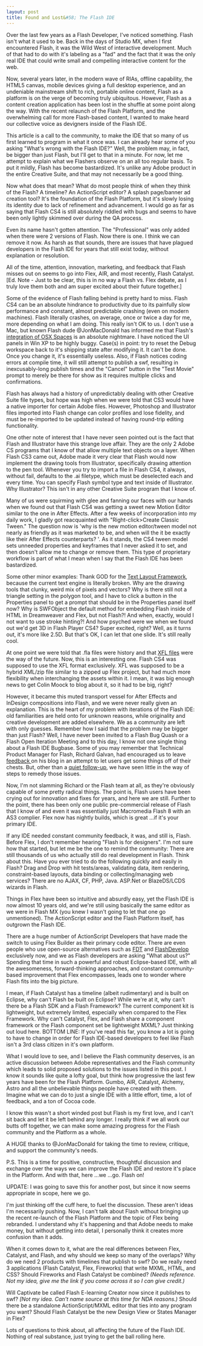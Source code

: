 ```yaml
---
layout: post
title: Found and Lost&#58; The Flash IDE
---
```


Over the last few years as a Flash Developer, I've noticed something. Flash isn't what it used to be. Back in the days of Studio MX, when I first encountered Flash, it was the Wild West of interactive development. Much of that had to do with it's labeling as a "fad" and the fact that it was the only real IDE that could write small and compelling interactive content for the web. 

Now, several years later, in the modern wave of RIAs, offline capability, the HTML5 canvas, mobile devices giving a full desktop experience, and an undeniable mainstream shift to rich, portable online content, Flash as a platform is on the verge of becoming truly ubiquitous. However, Flash as a content creation application has been lost in the shuffle at some point along the way. With the recent relaunch of the Flash Platform, and the overwhelming call for more Flash-based content, I wanted to make heard our collective voice as devigners inside of the Flash IDE. 

This article is a call to the community, to make the IDE that so many of us first learned to program in what it once was. I can already hear some of you asking "What's wrong with the Flash IDE?" Well, the problem may, in fact, be bigger than just Flash, but I'll get to that in a minute. For now, let me attempt to explain what we Flashers observe on an all too regular basis. To put it mildly, Flash has become bastardized. It's unlike any Adobe product in the entire Creative Suite, and that may not necessarily be a good thing. 

Now what does that mean? What do most people think of when they think of the Flash? A timeline? An ActionScript editor? A splash page/banner ad creation tool? It's the foundation of the Flash Platform, but it's slowly losing its identity due to lack of refinement and advancement. I would go as far as saying that Flash CS4 is still absolutely riddled with bugs and seems to have been only lightly skimmed over during the QA process. 

Even its name hasn't gotten attention. The "Professional" was only added when there were 2 versions of Flash. Now there is one. I think we can remove it now. As harsh as that sounds, there are issues that have plagued developers in the Flash IDE for years that still exist today, without explanation or resolution. 

All of the time, attention, innovation, marketing, and feedback that Flash misses out on seems to go into Flex, AIR, and most recently, Flash Catalyst. [Ed. Note - Just to be clear, this is in no way a Flash vs. Flex debate, as I truly love them both and am super excited about their future together.] 

Some of the evidence of Flash falling behind is pretty hard to miss. Flash CS4 can be an absolute hindrance to productivity due to its painfully slow performance and constant, almost predictable crashing (even on modern machines). Flash literally crashes, on average, once or twice a day for me, more depending on what I am doing. This really isn't OK to us. I don't use a Mac, but known Flash dude @JonMacDonald has informed me that Flash's [integration of OSX Spaces][1] is an absolute nightmare. I have noticed the UI panels in Win XP to be highly buggy. Case(s) in point: try to reset the Debug workspace back to it's shipping state after modifying it. It can't be done. Once you change it, it's essentially useless. Also, if Flash notices coding errors at compile time, it will still attempt to publish a swf, resulting in inexcusably-long publish times and the "Cancel" button in the "Test Movie" prompt to merely be there for show as it requires multiple clicks and confirmations. 

Flash has always had a history of unpredictably dealing with other Creative Suite file types, but hope was high when we were told that CS3 would have a native importer for certain Adobe files. However, Photoshop and Illustrator files imported into Flash change can color profiles and lose fidelity, and must be re-imported to be updated instead of having round-trip editing functionality.

One other note of interest that I have never seen pointed out is the fact that Flash and Illustrator have this strange love affair. They are the only 2 Adobe CS programs that I know of that allow multiple text objects on a layer. When Flash CS3 came out, Adobe made it very clear that Flash would now implement the drawing tools from Illustrator, specifically drawing attention to the pen tool. Whenever you try to import a file in Flash CS4, it always, without fail, defaults to the .ai filetype, which must be deselected each and every time. You can specify Flash symbol type and text inside of Illustrator. Why Illustrator? This isn't in any other Creative Suite program that I know of. 

Many of us were squirming with glee and fanning our faces with our hands when we found out that Flash CS4 was getting a sweet new Motion Editor similar to the one in After Effects. After a few weeks of incorporation into my daily work, I gladly got reacquainted with "Right-click>Create Classic Tween." The question now is 'why is the new motion editor/tween model not nearly as friendly as it was marketed to be, and when will the it be exactly like their After Effects counterparts? '. As it stands, the CS4 tween model sets unneeded properties and keyframes that I never asked it to set, and then doesn't allow me to change or remove them. This type of proprietary workflow is part of what I mean when I say that the Flash IDE has been bastardized. 

Some other minor examples: Thank GOD for the [Text Layout Framework][2], because the current text engine is literally broken. Why are the drawing tools that clunky, weird mix of pixels and vectors? Why is there still not a triangle setting in the polygon tool, and I have to click a button in the Properties panel to get a prompt that should be in the Properties panel itself now? Why is SWFObject the default method for embedding Flash inside of HTML in Dreamweaver and Flex, but not Flash?! And when, exactly, would I not want to use stroke hinting?! And how psyched were we when we found out we'd get 3D in Flash Player CS4? Super excited, right? Well, as it turns out, it's more like 2.5D. But that's OK, I can let that one slide. It's still really cool. 

At one point we were told that .fla files were history and that [XFL files][3] were the way of the future. Now, this is an interesting one. Flash CS4 was supposed to use the XFL format exclusively. XFL was supposed to be a hybrid XML/zip file similar to a zipped up Flex project, but had much more flexibility when interchanging the assets within it. I mean, it was big enough news to get Colin Moock to blog about it, so it had to be big, right? 

However, it became this muted transport vessel for After Effects and InDesign compositions into Flash, and we were never really given an explanation. This is the heart of my problem with iterations of the Flash IDE: old familiarities are held onto for unknown reasons, while originality and creative development are added elsewhere. We as a community are left with only guesses. Remember how I said that the problem may be bigger than just Flash? Well, I have never been invited to a Flash Bug Quash or a Flash Open Iteration Meeting and to this day, I know not one single thing about a Flash IDE Bugbase. Some of you may remember that Technical Product Manager for Flash, Richard Galvan, had encouraged us to leave [feedback ][4]on his blog in an attempt to let users get some things off of their chests. But, other than a [quiet follow-up][5], we have seen little in the way of steps to remedy those issues. 

Now, I'm not slamming Richard or the Flash team at all, as they're obviously capable of some pretty radical things. The point is, Flash users have been crying out for innovation and fixes for years, and here we are still. Further to the point, there has been only one public pre-commercial release of Flash that I know of and even it was essentially just Macromedia Flash 8 with an AS3 complier. Flex now has nightly builds, which is great ...if it's your primary IDE. 

If any IDE needed constant community feedback, it was, and still is, Flash. Before Flex, I don't remember hearing "Flash is for designers". I'm not sure how that started, but let me be the one to remind the community: There are still thousands of us who actually still do real development in Flash. Think about this. Have you ever tried to do the following quickly and easily in Flash? Drag and Drop with hit tests/areas, validating data, item rendering, constraint-based layouts, data binding or collecting/managing web services? There are no AJAX, CF, PHP, Java. ASP.Net or BlazeDS/LCDS wizards in Flash. 

Things in Flex have been so intuitive and absurdly easy, yet the Flash IDE is now almost 10 years old, and we're still using basically the same editor as we were in Flash MX (you knew I wasn't going to let that one go unmentioned). The ActionScript editor and the Flash Platform itself, has outgrown the Flash IDE.

There are a huge number of ActionScript Developers that have made the switch to using Flex Builder as their primary code editor. There are even people who use open-source alternatives such as [FDT][6] and [FlashDevelop][7] exclusively now, and we as Flash developers are asking "What about us?" Spending that time in such a powerful and robust Eclipse-based IDE, with all the awesomeness, forward-thinking approaches, and constant community-based improvement that Flex encompasses, leads one to wonder where Flash fits into the big picture. 

I mean, if Flash Catalyst has a timeline (albeit rudimentary) and is built on Eclipse, why can't Flash be built on Eclipse? While we're at it, why can't there be a Flash SDK and a Flash Framework? The current component kit is lightweight, but extremely limited, especially when compared to the Flex Framework. Why can't Catalyst, Flex, and Flash share a component framework or the Flash component set be lightweight MXML? Just thinking out loud here. BOTTOM LINE: If you've read this far, you know a lot is going to have to change in order for Flash IDE-based developers to feel like Flash isn't a 3rd class citizen in it's own platform. 

What I would love to see, and I believe the Flash community deserves, is an active discussion between Adobe representatives and the Flash community which leads to solid proposed solutions to the issues listed in this post. I know it sounds like quite a lofty goal, but think how progressive the last few years have been for the Flash Platform. Gumbo, AIR, Catalyst, Alchemy, Astro and all the unbelievable things people have created with them. Imagine what we can do to just a single IDE with a little effort, time, a lot of feedback, and a ton of Cocoa code. 

I know this wasn't a short winded post but Flash is my first love, and I can't sit back and let it be left behind any longer. I really think if we all work our butts off together, we can make some amazing progress for the Flash community and the Platform as a whole. 

A HUGE thanks to @JonMacDonald for taking the time to review, critique, and support the community's needs. 

P.S. This is a time for positive, constructive, thoughtful discussion and exchange over the ways we can improve the Flash IDE and restore it's place in the Platform. And with that, here ...we ...go. Flash on! 

UPDATE: I was going to save this for another post, but since it now seems appropriate in scope, here we go. 

I'm just thinking off the cuff here, to fuel the discussion. These aren't ideas I'm necessarily pushing. Now, I can't talk about Flash without bringing up the recent re-launch of the Flash Platform and the topic of Flex being rebranded. I understand why it's happening and that Adobe needs to make money, but without getting into detail, I personally think it creates more confusion than it adds. 

When it comes down to it, what are the real differences between Flex, Catalyst, and Flash, and why should we keep so many of the overlaps? Why do we need 2 products with timelines that publish to swf? Do we really need 3 applications (Flash Catalyst, Flex, Fireworks) that write MXML, HTML, and CSS? Should Fireworks and Flash Catalyst be combined? *(Needs reference. Not my idea, give me the link if you come across it so I can give credit.)* 

Will Captivate be called Flash E-learning Creator now since it publishes to swf? *[Not my idea. Can't name source at this time for NDA reasons.)* Should there be a standalone ActionScript/MXML editor that ties into any program you want? Should Flash Catalyst be the new Design View or States Manager in Flex? 

Lots of questions to think about, all affecting the future of the Flash IDE. Nothing of real substance, just trying to get the ball rolling here. 

   [1]: http://www.jonnymac.com/blog/2008/11/04/flash-cs4-bug-with-os-x-spaces/ (Link to JonnyMac Blog)
   [2]: http://labs.adobe.com/technologies/textlayout/ (Adobe Labs - Text Layout Framework)
   [3]: http://www.moock.org/blog/archives/000269.html (Link to Colin Moock's blog)
   [4]: http://blogs.adobe.com/rgalvan/2009/01/concerns_and_issues_with_flash.html (Richard Galvan's blog)
   [5]: http://blogs.adobe.com/rgalvan/2009/03/a_few_flash_updates.html (Link to Richard Galvan's blog)
   [6]: http://fdt.powerflasher.com/ (FDT Editor)
   [7]: http://www.flashdevelop.org/community/ (FlashDevelop editor)
